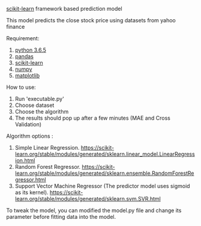 [scikit-learn](https://scikit-learn.org/stable/) framework based prediction model

This model predicts the close stock price using datasets from yahoo finance

Requirement:
  1. [python 3.6.5](https://www.python.org/downloads/release/python-365/)
  2. [pandas](https://pandas.pydata.org/)
  3. [scikit-learn](https://scikit-learn.org/stable/)
  4. [numpy](http://www.numpy.org/)
  5. [matplotlib](https://matplotlib.org/)

How to use:
  1. Run 'executable.py'
  2. Choose dataset
  3. Choose the algorithm
  4. The results should pop up after a few minutes (MAE and Cross Validation)
 
 Algorithm options :
  1. Simple Linear Regression. https://scikit-learn.org/stable/modules/generated/sklearn.linear_model.LinearRegression.html
  2. Random Forest Regressor. https://scikit-learn.org/stable/modules/generated/sklearn.ensemble.RandomForestRegressor.html
  3. Support Vector Machine Regressor (The predictor model uses sigmoid as its kernel). https://scikit-learn.org/stable/modules/generated/sklearn.svm.SVR.html
  
To tweak the model, you can modified the model.py file and change its parameter before fitting data into the model.
